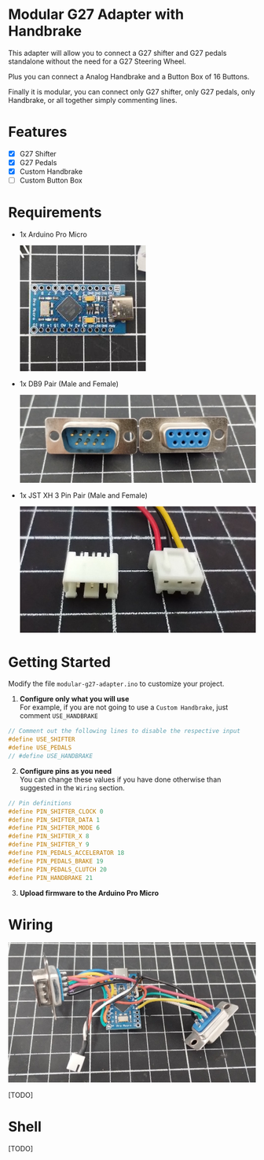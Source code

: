 # Modular G27 Adapter with Handbrake

This adapter will allow you to connect a G27 shifter and G27 pedals standalone without the need for a G27 Steering Wheel.

Plus you can connect a Analog Handbrake and a Button Box of 16 Buttons.

Finally it is modular, you can connect only G27 shifter, only G27 pedals, only Handbrake, or all together simply commenting lines.

# Features

- [x] G27 Shifter
- [x] G27 Pedals
- [x] Custom Handbrake
- [ ] Custom Button Box

# Requirements

- 1x Arduino Pro Micro

  ![Arduino Pro Micro](assets/pro-micro.jpg "Arduino Pro Micro")

- 1x DB9 Pair (Male and Female)

  ![DB9 Pair](assets/db9.jpg "DB9 Pair")

- 1x JST XH 3 Pin Pair (Male and Female)

  ![JST XH 3 Pin Pair](assets/jst-xh.jpg "JST XH 3 Pin Pair")

# Getting Started

Modify the file `modular-g27-adapter.ino` to customize your project.

1. **Configure only what you will use**<br />
   For example, if you are not going to use a `Custom Handbrake`, just comment `USE_HANDBRAKE`

```c
// Comment out the following lines to disable the respective input
#define USE_SHIFTER
#define USE_PEDALS
// #define USE_HANDBRAKE
```

2. **Configure pins as you need**<br />
   You can change these values if you have done otherwise than suggested in the `Wiring` section.

```c
// Pin definitions
#define PIN_SHIFTER_CLOCK 0
#define PIN_SHIFTER_DATA 1
#define PIN_SHIFTER_MODE 6
#define PIN_SHIFTER_X 8
#define PIN_SHIFTER_Y 9
#define PIN_PEDALS_ACCELERATOR 18
#define PIN_PEDALS_BRAKE 19
#define PIN_PEDALS_CLUTCH 20
#define PIN_HANDBRAKE 21
```

3. **Upload firmware to the Arduino Pro Micro**

# Wiring

![Board](assets/board.jpg "Board")

[TODO]

# Shell

[TODO]
